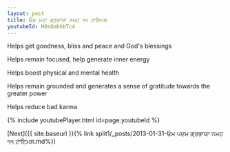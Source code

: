 ```yaml
---
layout: post
title: ਓਮ ਮਹਾ ਗ੍ਰਭਾਯਾ ਨਮਹ ੧੧ ਟਾਇਮਸ
youtubeId: HOsQabhbTc4
---
```

 
 
Helps get goodness, bliss and peace and God's blessings
 
Helps remain focused, help generate inner energy 
 
Helps boost physical and mental health 
 
Helps remain grounded and generates a sense of gratitude towards the greater power 
 
Helps reduce bad karma
 
 
 
 


{% include youtubePlayer.html id=page.youtubeId %}
 
[Next]({{ site.baseurl }}{% link  split1/_posts/2013-01-31-ਓਮ ਪਦਮ ਗ੍ਰਭਾਯਾ ਨਮਹ ੧੧ ਟਾਇਮਸ.md%})
 
